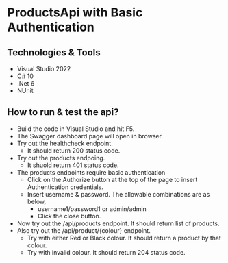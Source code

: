 # ProductsApi with Basic Authentication

## Technologies & Tools

- Visual Studio 2022
- C# 10
- .Net 6
- NUnit
  
## How to run & test the api?

- Build the code in Visual Studio and hit F5.
- The Swagger dashboard page will open in browser.
- Try out the healthcheck endpoint.
  - It should return 200 status code.
- Try out the products endpoing.
  - It shuold return 401 status code.
- The products endpoints require basic authentication
  - Click on the Authorize button at the top of the page to insert Authentication credentials.
  - Insert username & password. The allowable combinations are as below,
    - username1/password1 or admin/admin
    - Click the close button.
- Now try out the /api/products endpoint. It should return list of products.
- Also try out the /api/product/{colour} endpoint.
  - Try with either Red or Black colour. It should return a product by that colour.
  - Try with invalid colour. It should return 204 status code.
